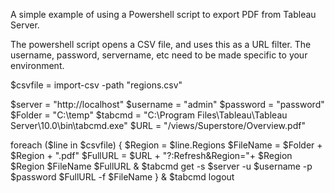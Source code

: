 A simple example of using a Powershell script to export PDF from Tableau Server.

The powershell script opens a CSV file, and uses this as a URL filter.
The username, password, servername, etc need to be made specific to your environment.


$csvfile = import-csv -path "regions.csv"

$server = "http://localhost"
$username = "admin"
$password = "password"
$Folder = "C:\temp\"
$tabcmd = "C:\Program Files\Tableau\Tableau Server\10.0\bin\tabcmd.exe"
$URL = "/views/Superstore/Overview.pdf"


foreach ($line in $csvfile)
{
  $Region = $line.Regions
  $FileName = $Folder + $Region + ".pdf"
  $FullURL = $URL + "?:Refresh&Region="+ $Region
$Region
$FileName
$FullURL
  & $tabcmd get -s $server -u $username -p $password  $FullURL  -f $FileName
}
& $tabcmd logout
